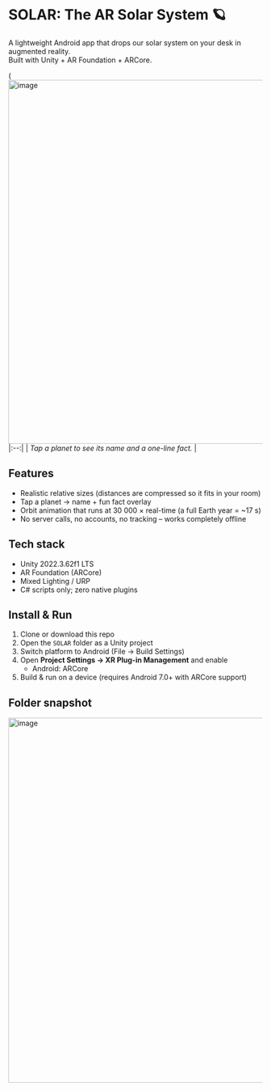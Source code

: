 # SOLAR: The AR Solar System 🪐

A lightweight Android app that drops our solar system on your desk in augmented reality.  
Built with Unity + AR Foundation + ARCore.

(<img width="1261" height="720" alt="image" src="https://github.com/user-attachments/assets/e104faa0-61de-4bdc-a79c-d0150c1a4eaf" />
|:--:|
| *Tap a planet to see its name and a one-line fact.* |

## Features
- Realistic relative sizes (distances are compressed so it fits in your room)  
- Tap a planet → name + fun fact overlay  
- Orbit animation that runs at 30 000 × real-time (a full Earth year = ~17 s)  
- No server calls, no accounts, no tracking – works completely offline  

## Tech stack
- Unity 2022.3.62f1 LTS  
- AR Foundation (ARCore)  
- Mixed Lighting / URP  
- C# scripts only; zero native plugins  

## Install & Run
1. Clone or download this repo  
2. Open the `SOLAR` folder as a Unity project  
3. Switch platform to Android (File → Build Settings)  
4. Open **Project Settings → XR Plug-in Management** and enable  
   - Android: ARCore  
5. Build & run on a device (requires Android 7.0+ with ARCore support)

## Folder snapshot
<img width="599" height="722" alt="image" src="https://github.com/user-attachments/assets/d4a6051f-cc78-4c33-8e48-91056681289c" />

